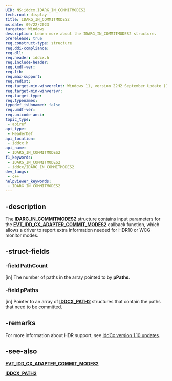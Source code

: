 ```yaml
---
UID: NS:iddcx.IDARG_IN_COMMITMODES2
tech.root: display
title: IDARG_IN_COMMITMODES2
ms.date: 09/22/2023
targetos: Windows
description: Learn more about the IDARG_IN_COMMITMODES2 structure.
prerelease: true
req.construct-type: structure
req.ddi-compliance: 
req.dll: 
req.header: iddcx.h
req.include-header: 
req.kmdf-ver: 
req.lib: 
req.max-support: 
req.redist: 
req.target-min-winverclnt: Windows 11, version 22H2 September Update (IddCx version 1.10)
req.target-min-winversvr: 
req.target-type: 
req.typenames: 
typedef_isUnnamed: false
req.umdf-ver: 
req.unicode-ansi: 
topic_type:
 - apiref
api_type:
 - HeaderDef
api_location:
 - iddcx.h
api_name:
 - IDARG_IN_COMMITMODES2
f1_keywords:
 - IDARG_IN_COMMITMODES2
 - iddcx/IDARG_IN_COMMITMODES2
dev_langs:
 - c++
helpviewer_keywords:
 - IDARG_IN_COMMITMODES2
---
```


## -description

The **IDARG_IN_COMMITMODES2** structure contains input parameters for the [**EVT_IDD_CX_ADAPTER_COMMIT_MODES2**](nc-iddcx-evt_idd_cx_adapter_commit_modes2.md) callback function, which allows a driver to report extra information needed for HDR10 or WCG monitor modes.

## -struct-fields

### -field PathCount

[in] The number of paths in the array pointed to by **pPaths**.

### -field pPaths

[in] Pointer to an array of [**IDDCX_PATH2**](ns-iddcx-iddcx_path2.md) structures that contain the paths that need to be committed.

## -remarks

For more information about HDR support, see [IddCx version 1.10 updates](/windows-hardware/drivers/display/iddcx1.10-updates).

## -see-also

[**EVT_IDD_CX_ADAPTER_COMMIT_MODES2**](nc-iddcx-evt_idd_cx_adapter_commit_modes2.md)

[**IDDCX_PATH2**](ns-iddcx-iddcx_path2.md)
